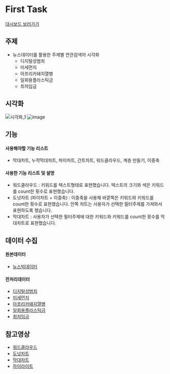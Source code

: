 # First Task
[대시보드 보러가기](https://public.tableau.com/profile/.2852#!/vizhome/1__15823664504210/sheet0)

## 주제
  - 뉴스데이터를 활용한 주제별 연관검색어 시각화
    - 디지털성범죄
    - 미세먼지
    - 아프리카돼지열병
    - 일회용플라스틱금
    - 최저임금
  
## 시각화 
![시각화_1](https://user-images.githubusercontent.com/40276516/75090860-8442e800-55aa-11ea-85d8-a4a880c5ea04.png)
![image](https://user-images.githubusercontent.com/40276516/76834240-22effb00-6870-11ea-897c-a5085414f4d3.png)

## 기능

#### 사용해야할 기능 리스트
  - 막대차트, 누적막대차트, 파이차트, 간트차트, 워드클라우드, 계층 만들기, 이중축
  
#### 사용한 기능 리스트 및 설명
  - 워드클라우드 : 키워드를 텍스트형태로 표현했습니다. 텍스트의 크기와 색은 키워드를 count한 횟수로 표현했습니다.
  - 도넛차트 (파이차트 + 이중축) : 이중축을 사용해 바깥쪽은 키워드와 키워드를 count한 횟수로 표현했습니다. 안쪽 차트는 사용자가 선택한 필터주제를 가져와서 표현하도록 했습니다.  
  - 막대차트 : 사용자가 선택한 필터주제에 대한 키워드와 키워드를 count한 횟수를 막대차트로 표현했습니다.

## 데이터 수집

#### 원본데이터
  - [뉴스빅데이터](https://www.data.go.kr/dataset/15012945/fileData.do)
  
#### 전처리데이터
  - [디지털성범죄](https://github.com/JONGSKY/Tableau_community/tree/master/First_task/data/%EB%94%94%EC%A7%80%ED%84%B8%EC%84%B1%EB%B2%94%EC%A3%84)
  - [미세먼지](https://github.com/JONGSKY/Tableau_community/tree/master/First_task/data/%EB%AF%B8%EC%84%B8%EB%A8%BC%EC%A7%80)
  - [아프리카돼지열병](https://github.com/JONGSKY/Tableau_community/tree/master/First_task/data/%EC%95%84%ED%94%84%EB%A6%AC%EC%B9%B4%EB%8F%BC%EC%A7%80%EC%97%B4%EB%B3%91)
  - [일회용플라스틱금](https://github.com/JONGSKY/Tableau_community/tree/master/First_task/data/%EC%9D%BC%ED%9A%8C%EC%9A%A9%ED%94%8C%EB%9D%BC%EC%8A%A4%ED%8B%B1)
  - [최저임금](https://github.com/JONGSKY/Tableau_community/tree/master/First_task/data/%EC%B5%9C%EC%A0%80%EC%9E%84%EA%B8%88)
  
## 참고영상
  - [워드클라우드](https://www.youtube.com/watch?v=ci5YHIVzElE&list=PL6ICdBRB3Rx1ME7YB0O4Aik-mqtXJrBhU&index=8)
  - [도넛차트](https://www.youtube.com/watch?v=PD_JGQWXsHw&list=PL6ICdBRB3Rx1ME7YB0O4Aik-mqtXJrBhU&index=9)
  - [막대차트](https://www.youtube.com/watch?v=qDijvpoCSGc&list=PL6ICdBRB3Rx1ME7YB0O4Aik-mqtXJrBhU)
  - [하이라이트](https://www.youtube.com/watch?v=ci5YHIVzElE)
